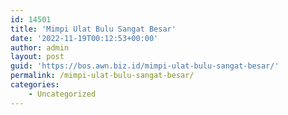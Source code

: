 ```yaml
---
id: 14501
title: 'Mimpi Ulat Bulu Sangat Besar'
date: '2022-11-19T00:12:53+00:00'
author: admin
layout: post
guid: 'https://bos.awn.biz.id/mimpi-ulat-bulu-sangat-besar/'
permalink: /mimpi-ulat-bulu-sangat-besar/
categories:
    - Uncategorized
---
```



